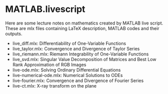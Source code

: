 # MATLAB.livescript

Here are some lecture notes on mathematics created by MATLAB live script. These are mlx files containing LaTeX description, MATLAB codes and their outputs. 

- live_diff.mlx: Differentiability of One-Variable Functions
- live_taylor.mlx: Convergence and Divergence of Taylor Series
- live_riemann.mlx: Riemann Integrability of One-Variable Functions
- live_svd.mlx: Singular Value Decomposition of Matrices and Best Low Rank Approximation of RGB Images 
- live-ode.mlx: Solving Ordinary Differential Equations
- live-numerical-ode.mlx: Numerical Solutions to ODEs
- live-fourier.mlx: Convergence and Divergence of Fourier Series
- live-ct.mlx: X-ray transform on the plane 
